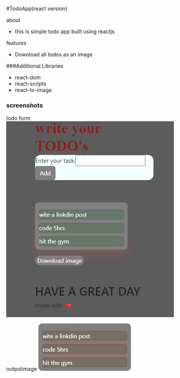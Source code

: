 #TodoApp(react version)

about 

- this  is  simple todo app built using reactjs

features
- Download all todos as an image

###Additional Libraries
- react-dom
- react-scripts
- react-to-image

### screenshots
todo form
![todo form](/images/Screenshot%20(10).png)

outputimage
![outpu](/images/output%20image.png)

